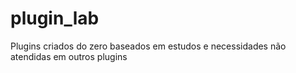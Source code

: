 # plugin_lab
Plugins criados do zero baseados em estudos e necessidades não atendidas em outros plugins

